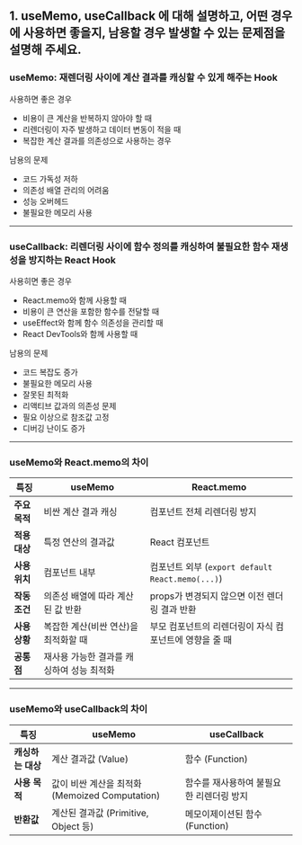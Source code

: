 ## 1. useMemo, useCallback 에 대해 설명하고, 어떤 경우에 사용하면 좋을지, 남용할 경우 발생할 수 있는 문제점을 설명해 주세요.

### useMemo: 재렌더링 사이에 계산 결과를 캐싱할 수 있게 해주는 Hook

사용하면 좋은 경우

- 비용이 큰 계산을 반복하지 않아야 할 때
- 리렌더링이 자주 발생하고 데이터 변동이 적을 때
- 복잡한 계산 결과를 의존성으로 사용하는 경우

남용의 문제

- 코드 가독성 저하
- 의존성 배열 관리의 어려움
- 성능 오버헤드
- 불필요한 메모리 사용

---

### useCallback: 리렌더링 사이에 함수 정의를 캐싱하여 불필요한 함수 재생성을 방지하는 React Hook

사용히면 좋은 경우

- React.memo와 함께 사용할 때
- 비용이 큰 연산을 포함한 함수를 전달할 때
- useEffect와 함께 함수 의존성을 관리할 때
- React DevTools와 함께 사용할 때

남용의 문제

- 코드 복잡도 증가
- 불필요한 메모리 사용
- 잘못된 최적화
- 리액티브 값과의 의존성 문제
- 필요 이상으로 참조값 고정
- 디버깅 난이도 증가

---

### useMemo와 React.memo의 차이

| **특징**      | **useMemo**                               | **React.memo**                                          |
| ------------- | ----------------------------------------- | ------------------------------------------------------- |
| **주요 목적** | 비싼 계산 결과 캐싱                       | 컴포넌트 전체 리렌더링 방지                             |
| **적용 대상** | 특정 연산의 결과값                        | React 컴포넌트                                          |
| **사용 위치** | 컴포넌트 내부                             | 컴포넌트 외부 (`export default React.memo(...)`)        |
| **작동 조건** | 의존성 배열에 따라 계산된 값 반환         | props가 변경되지 않으면 이전 렌더링 결과 반환           |
| **사용 상황** | 복잡한 계산(비싼 연산)을 최적화할 때      | 부모 컴포넌트의 리렌더링이 자식 컴포넌트에 영향을 줄 때 |
| **공통점**    | 재사용 가능한 결과를 캐싱하여 성능 최적화 |                                                         |

---

### useMemo와 useCallback의 차이

| **특징**          | **useMemo**                                    | **useCallback**                          |
| ----------------- | ---------------------------------------------- | ---------------------------------------- |
| **캐싱하는 대상** | 계산 결과값 (Value)                            | 함수 (Function)                          |
| **사용 목적**     | 값이 비싼 계산을 최적화 (Memoized Computation) | 함수를 재사용하여 불필요한 리렌더링 방지 |
| **반환값**        | 계산된 결과값 (Primitive, Object 등)           | 메모이제이션된 함수 (Function)           |
